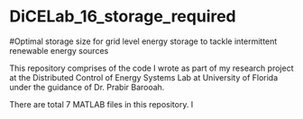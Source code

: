 # DiCELab_16_storage_required


#Optimal storage size for grid level energy storage to tackle intermittent renewable energy sources 


This repository comprises of the code I wrote as part of my research project at the Distributed Control of Energy Systems Lab at University of Florida under the guidance of Dr. Prabir Barooah.

There are total 7 MATLAB files in this repository. I 
